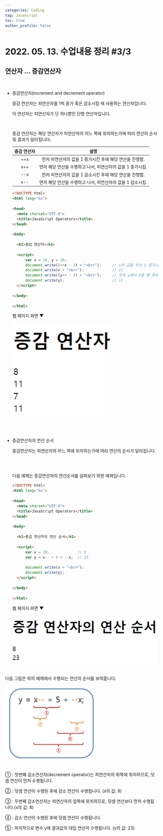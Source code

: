 ```yaml
---
categories: Coding	
tag: Javascript
toc: true
author_profile: false
---
```




# 2022. 05. 13. 수업내용 정리 #3/3

## 연산자 ... 증감연산자

<br>

+ 증감연산자(increment and decrement operator)

  증감 연산자는 피연산자를 1씩 증가 혹은 감소시킬 때 사용하는 연산자입니다.<br>

  이 연산자는 피연산자가 단 하나뿐인 단항 연산자입니다.<br>

  <br>

  증감 연산자는 해당 연산자가 피연산자의 어느 쪽에 위치하는가에 따라 연산의 순서 및 결과가 달라집니다. 
  
  | 증감 연산자 |                            설명                             |
  | :---------: | :---------------------------------------------------------: |
  |     ++x     |  먼저 피연산자의 값을 1 증가시킨 후에 해당 연산을 진행함.   |
  |     x++     | 먼저 해당 연산을 수행하고 나서, 피연산자의 값을 1 증가시킴. |
  |     --x     |  먼저 피연산자의 값을 1 감소시킨 후에 해당 연산을 진행함.   |
  |     x--     | 먼저 해당 연산을 수행하고 나서, 피연산자의 값을 1 감소시킴. |
  
  ```html
  <!DOCTYPE html>
  <html lang="ko">
  
  <head>
  	<meta charset="UTF-8">
  	<title>JavaScript Operators</title>
  </head>
  
  <body>
  
  	<h1>증감 연산자</h1>
  
  	<script>
  		var x = 10, y = 10;
  		document.write((++x - 3) + "<br>");		// x의 값을 우선 1 증가시킨 후에 3을 뺌.
  		document.write(x + "<br>");				// 11
  		document.write((y++ - 3) + "<br>");		// 먼저 y에서 3을 뺀 후에 y의 값을 1 증가시킴.
  		document.write(y);						// 11
  	</script>
  	
  </body>
  
  </html>
  ```
  
  웹 페이지 화면 ▼
  
  <img src="../../images/2022-05-16-class6(증감연산자)/스크립트연산자예시5.png" alt="스크립트연산자예시5" style="zoom:150%;" />
  
  <br><br>
  
+ 증감연산자의 연산 순서

  증감연산자는 피연산자의 어느 쪽에 위치하는가에 따라 연산의 순서가 달라집니다.

  <br><br>

  다음 예제는 증감연산자의 연산순서를 살펴보기 위한 예제입니다.

  ```html
  <!DOCTYPE html>
  <html lang="ko">
  
  <head>
  	<meta charset="UTF-8">
  	<title>JavaScript Operators</title>
  </head>
  
  <body>
  
  	<h1>증감 연산자의 연산 순서</h1>
  
  	<script>
  		var x = 10;				// 8
  		var y = x-- + 5 + --x;	// 23
  		
  		document.write(x + "<br>");
  		document.write(y);
  	</script>
  	
  </body>
  
  </html>
  ```

  웹 페이지 화면 ▼

  <img src="../../images/2022-05-16-class6(증감연산자)/스크립트연산자예시6.png" alt="스크립트연산자예시6" style="zoom:150%;" />

<br>다음 그림은 위의 예제에서 수행되는 연산의 순서를 보여줍니다. 

<img src="../../images/2022-05-16-class6(증감연산자)/스크립트연산자예시7.png" alt="스크립트연산자예시7" style="zoom:80%;" />

<br>① : 첫번째 감소연산자(decrement operator)는 피연산자의 뒤쪽에 위치하므로, 덧셈 연산이 먼저 수행됩니다.

② : 덧셈 연산이 수행된 후에 감소 연산이 수행됩니다. (x의 값: 9)

③ : 두번째 갑소연산자는 피연산자의 앞쪽에 위치하므로, 덧셈 연산보다 먼저 수행됩니다.(x의 값: 8)

④ : 감소 연산이 수행된 후에 덧셈 연산이 수행됩니다.

⑤ : 마지막으로 변수 y에 결과값의 대입 연산이 수행됩니다. (y의 값: 23)
